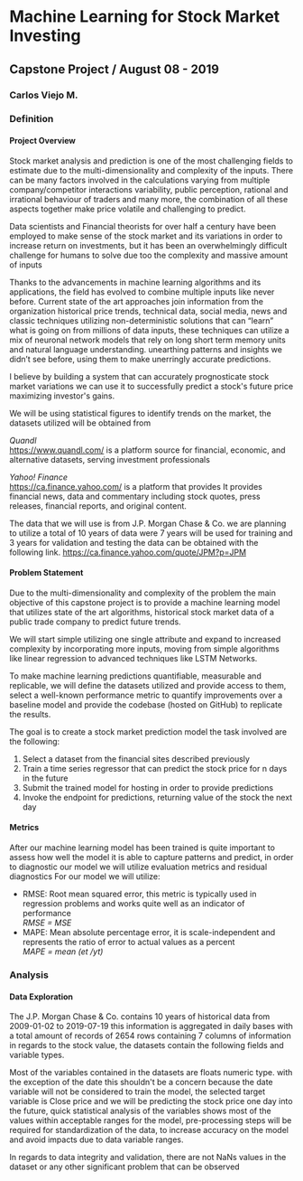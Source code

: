 # Machine Learning for Stock Market Investing
## Capstone Project / August 08 - 2019
### Carlos Viejo M.

### Definition
#### Project Overview
Stock market analysis and prediction is one of the most challenging fields to estimate due to the multi-dimensionality and complexity of the inputs. There can be many factors involved in the calculations varying from multiple company/competitor interactions variability, public perception, rational and irrational behaviour of traders and many more, the combination of all these aspects together make price volatile and challenging to predict.

Data scientists and Financial theorists for over half a century have been employed to make sense of the stock market and its variations in order to increase return on investments, but it has been an overwhelmingly difficult challenge for humans to solve due too  the complexity and massive amount of inputs

Thanks to the advancements in machine learning algorithms and its applications, the field has evolved to combine multiple inputs like never before. Current state of the art approaches join information from the organization historical price trends, technical data, social media, news and classic techniques utilizing non-deterministic solutions that can “learn” what is going on from millions of data inputs, these techniques can utilize a mix of neuronal network models that rely on long short term memory units and natural language understanding. unearthing patterns and insights we didn’t see before, using them to make unerringly accurate predictions.

I believe by building a system that can accurately prognosticate stock market variations we can use it to successfully predict a stock's future price maximizing investor's gains.

We will be using statistical figures to identify trends on the market, the datasets utilized will be obtained from 

*Quandl*<br> 
https://www.quandl.com/ is a platform source for financial, economic, and alternative datasets, serving investment professionals 

*Yahoo! Finance*<br> 
https://ca.finance.yahoo.com/ is a platform that provides  It provides financial news, data and commentary including stock quotes, press releases, financial reports, and original content.

The data that we will use is from J.P. Morgan Chase & Co.  we are planning to utilize a total of 10 years of data were 7 years will be used for training and 3 years for validation and testing
the data can be obtained with the following link. https://ca.finance.yahoo.com/quote/JPM?p=JPM

#### Problem Statement

Due to the multi-dimensionality and complexity of the problem the main objective of this capstone project is to provide a machine learning model that utilizes state of the art algorithms, historical stock market data of a public trade company to predict future trends. 

We will start simple utilizing one single attribute and expand to increased complexity by incorporating more inputs, moving from simple algorithms like linear regression to advanced techniques like LSTM Networks.  

To make machine learning predictions quantifiable, measurable and replicable, we will define the datasets utilized and provide access to them, select a well-known performance metric to quantify improvements over a baseline model and provide the codebase (hosted on GitHub) to replicate the results.

The goal is to create a stock market prediction model the task involved are the following:

1. Select a dataset from the financial sites described previously
2. Train a time series regressor that can predict the stock price for n days in the future
3. Submit the trained model for hosting in order to provide predictions
4. Invoke the endpoint for predictions, returning value of the stock the next day

#### Metrics

After our machine learning model has been trained is quite important  to assess how well the model it is able to capture patterns and predict, in order to diagnostic our model we will utilize evaluation metrics and residual diagnostics
For our model we will utilize:

* RMSE: Root mean squared error, this metric is typically used in regression problems and works quite well as an indicator of performance <br>
    *RMSE = MSE*
* MAPE: Mean absolute percentage error, it is scale-independent and represents the ratio of error to actual values as a percent <br>
    *MAPE = mean (et /yt)*

### Analysis
#### Data Exploration

The  J.P. Morgan Chase & Co. contains 10 years of historical data from 2009-01-02 to 2019-07-19 this information is aggregated in daily bases with a  total amount of records of 2654 rows containing 7 columns of information in regards to the stock value, the datasets contain the following fields and variable types.

Most of the variables contained in the datasets are floats numeric type. with the exception of the date this shouldn't be a concern because the date variable will not be considered to train the model, the selected target variable is Close price and we will be predicting the stock price one day into the future, quick statistical analysis of the variables shows most of the values within acceptable ranges for the model, pre-processing steps will be required for standardization of the data, to increase accuracy on the model and avoid impacts due to data variable ranges.

In regards to data integrity and validation, there are not NaNs values in the dataset or any other significant problem that can be observed

